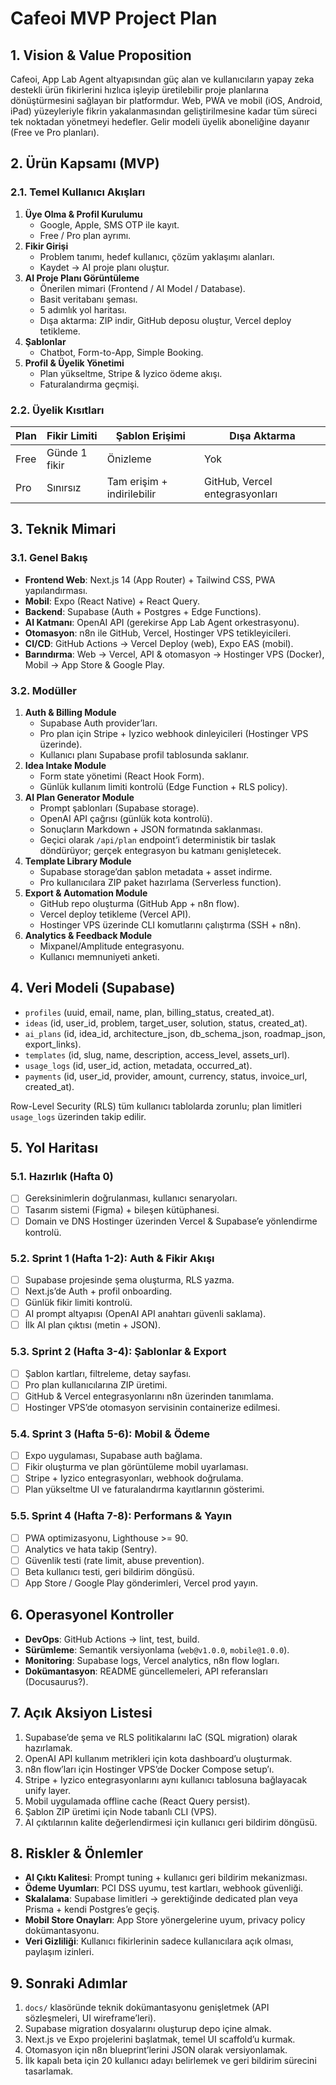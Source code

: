 # Cafeoi MVP Project Plan

## 1. Vision & Value Proposition
Cafeoi, App Lab Agent altyapısından güç alan ve kullanıcıların yapay zeka destekli ürün fikirlerini hızlıca işleyip üretilebilir proje planlarına dönüştürmesini sağlayan bir platformdur. Web, PWA ve mobil (iOS, Android, iPad) yüzeyleriyle fikrin yakalanmasından geliştirilmesine kadar tüm süreci tek noktadan yönetmeyi hedefler. Gelir modeli üyelik aboneliğine dayanır (Free ve Pro planları).

## 2. Ürün Kapsamı (MVP)
### 2.1. Temel Kullanıcı Akışları
1. **Üye Olma & Profil Kurulumu**  
   - Google, Apple, SMS OTP ile kayıt.  
   - Free / Pro plan ayrımı.
2. **Fikir Girişi**  
   - Problem tanımı, hedef kullanıcı, çözüm yaklaşımı alanları.  
   - Kaydet → AI proje planı oluştur.
3. **AI Proje Planı Görüntüleme**  
   - Önerilen mimari (Frontend / AI Model / Database).  
   - Basit veritabanı şeması.  
   - 5 adımlık yol haritası.  
   - Dışa aktarma: ZIP indir, GitHub deposu oluştur, Vercel deploy tetikleme.
4. **Şablonlar**  
   - Chatbot, Form-to-App, Simple Booking.
5. **Profil & Üyelik Yönetimi**  
   - Plan yükseltme, Stripe & Iyzico ödeme akışı.  
   - Faturalandırma geçmişi.

### 2.2. Üyelik Kısıtları
| Plan | Fikir Limiti | Şablon Erişimi | Dışa Aktarma |
| --- | --- | --- | --- |
| Free | Günde 1 fikir | Önizleme | Yok |
| Pro | Sınırsız | Tam erişim + indirilebilir | GitHub, Vercel entegrasyonları |

## 3. Teknik Mimari
### 3.1. Genel Bakış
- **Frontend Web**: Next.js 14 (App Router) + Tailwind CSS, PWA yapılandırması.  
- **Mobil**: Expo (React Native) + React Query.  
- **Backend**: Supabase (Auth + Postgres + Edge Functions).  
- **AI Katmanı**: OpenAI API (gerekirse App Lab Agent orkestrasyonu).  
- **Otomasyon**: n8n ile GitHub, Vercel, Hostinger VPS tetikleyicileri.  
- **CI/CD**: GitHub Actions → Vercel Deploy (web), Expo EAS (mobil).  
- **Barındırma**: Web → Vercel, API & otomasyon → Hostinger VPS (Docker), Mobil → App Store & Google Play.

### 3.2. Modüller
1. **Auth & Billing Module**  
   - Supabase Auth provider’ları.  
   - Pro plan için Stripe + Iyzico webhook dinleyicileri (Hostinger VPS üzerinde).  
   - Kullanıcı planı Supabase profil tablosunda saklanır.
2. **Idea Intake Module**  
   - Form state yönetimi (React Hook Form).  
   - Günlük kullanım limiti kontrolü (Edge Function + RLS policy).
3. **AI Plan Generator Module**
   - Prompt şablonları (Supabase storage).
   - OpenAI API çağrısı (günlük kota kontrolü).
   - Sonuçların Markdown + JSON formatında saklanması.
   - Geçici olarak `/api/plan` endpoint’i deterministik bir taslak döndürüyor; gerçek entegrasyon bu katmanı genişletecek.
4. **Template Library Module**  
   - Supabase storage’dan şablon metadata + asset indirme.  
   - Pro kullanıcılara ZIP paket hazırlama (Serverless function).
5. **Export & Automation Module**  
   - GitHub repo oluşturma (GitHub App + n8n flow).  
   - Vercel deploy tetikleme (Vercel API).  
   - Hostinger VPS üzerinde CLI komutlarını çalıştırma (SSH + n8n).
6. **Analytics & Feedback Module**  
   - Mixpanel/Amplitude entegrasyonu.  
   - Kullanıcı memnuniyeti anketi.

## 4. Veri Modeli (Supabase)
- `profiles` (uuid, email, name, plan, billing_status, created_at).  
- `ideas` (id, user_id, problem, target_user, solution, status, created_at).  
- `ai_plans` (id, idea_id, architecture_json, db_schema_json, roadmap_json, export_links).  
- `templates` (id, slug, name, description, access_level, assets_url).  
- `usage_logs` (id, user_id, action, metadata, occurred_at).  
- `payments` (id, user_id, provider, amount, currency, status, invoice_url, created_at).

Row-Level Security (RLS) tüm kullanıcı tablolarda zorunlu; plan limitleri `usage_logs` üzerinden takip edilir.

## 5. Yol Haritası
### 5.1. Hazırlık (Hafta 0)
- [ ] Gereksinimlerin doğrulanması, kullanıcı senaryoları.  
- [ ] Tasarım sistemi (Figma) + bileşen kütüphanesi.  
- [ ] Domain ve DNS Hostinger üzerinden Vercel & Supabase’e yönlendirme kontrolü.

### 5.2. Sprint 1 (Hafta 1-2): Auth & Fikir Akışı
- [ ] Supabase projesinde şema oluşturma, RLS yazma.  
- [ ] Next.js’de Auth + profil onboarding.  
- [ ] Günlük fikir limiti kontrolü.  
- [ ] AI prompt altyapısı (OpenAI API anahtarı güvenli saklama).  
- [ ] İlk AI plan çıktısı (metin + JSON).

### 5.3. Sprint 2 (Hafta 3-4): Şablonlar & Export
- [ ] Şablon kartları, filtreleme, detay sayfası.  
- [ ] Pro plan kullanıcılarına ZIP üretimi.  
- [ ] GitHub & Vercel entegrasyonlarını n8n üzerinden tanımlama.  
- [ ] Hostinger VPS’de otomasyon servisinin containerize edilmesi.

### 5.4. Sprint 3 (Hafta 5-6): Mobil & Ödeme
- [ ] Expo uygulaması, Supabase auth bağlama.  
- [ ] Fikir oluşturma ve plan görüntüleme mobil uyarlaması.  
- [ ] Stripe + Iyzico entegrasyonları, webhook doğrulama.  
- [ ] Plan yükseltme UI ve faturalandırma kayıtlarının gösterimi.

### 5.5. Sprint 4 (Hafta 7-8): Performans & Yayın
- [ ] PWA optimizasyonu, Lighthouse >= 90.  
- [ ] Analytics ve hata takip (Sentry).  
- [ ] Güvenlik testi (rate limit, abuse prevention).  
- [ ] Beta kullanıcı testi, geri bildirim döngüsü.  
- [ ] App Store / Google Play gönderimleri, Vercel prod yayın.

## 6. Operasyonel Kontroller
- **DevOps**: GitHub Actions → lint, test, build.  
- **Sürümleme**: Semantik versiyonlama (`web@v1.0.0`, `mobile@1.0.0`).  
- **Monitoring**: Supabase logs, Vercel analytics, n8n flow logları.  
- **Dokümantasyon**: README güncellemeleri, API referansları (Docusaurus?).

## 7. Açık Aksiyon Listesi
1. Supabase’de şema ve RLS politikalarını IaC (SQL migration) olarak hazırlamak.  
2. OpenAI API kullanım metrikleri için kota dashboard’u oluşturmak.  
3. n8n flow’ları için Hostinger VPS’de Docker Compose setup’ı.  
4. Stripe + Iyzico entegrasyonlarını aynı kullanıcı tablosuna bağlayacak unify layer.  
5. Mobil uygulamada offline cache (React Query persist).  
6. Şablon ZIP üretimi için Node tabanlı CLI (VPS).  
7. AI çıktılarının kalite değerlendirmesi için kullanıcı geri bildirim döngüsü.

## 8. Riskler & Önlemler
- **AI Çıktı Kalitesi**: Prompt tuning + kullanıcı geri bildirim mekanizması.  
- **Ödeme Uyumları**: PCI DSS uyumu, test kartları, webhook güvenliği.  
- **Skalalama**: Supabase limitleri → gerektiğinde dedicated plan veya Prisma + kendi Postgres’e geçiş.  
- **Mobil Store Onayları**: App Store yönergelerine uyum, privacy policy dokümantasyonu.  
- **Veri Gizliliği**: Kullanıcı fikirlerinin sadece kullanıcılara açık olması, paylaşım izinleri.

## 9. Sonraki Adımlar
1. `docs/` klasöründe teknik dokümantasyonu genişletmek (API sözleşmeleri, UI wireframe’leri).  
2. Supabase migration dosyalarını oluşturup depo içine almak.  
3. Next.js ve Expo projelerini başlatmak, temel UI scaffold’u kurmak.  
4. Otomasyon için n8n blueprint’lerini JSON olarak versiyonlamak.  
5. İlk kapalı beta için 20 kullanıcı adayı belirlemek ve geri bildirim sürecini tasarlamak.

